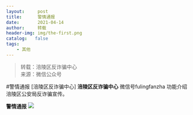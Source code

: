 ```yaml
---
layout:     post
title:      警情通报
date:       2021-04-14
author:     转载
header-img: img/the-first.png
catalog:   false
tags:
    - 其他
---
```


<blockquote><p>转载：涪陵区反诈骗中心<br>
来源：微信公众号</p></blockquote>

#警情通报
[涪陵区反诈骗中心]
**涪陵区反诈骗中心**
微信号fulingfanzha
功能介绍涪陵区公安局反诈骗宣传。

**警情通报**
![]({{site.baseurl}}/postimg/nM8NWwbNctgia7I56PQQkJNPbCs63RPtibe4agjflHeqzBK7IwnZhibRQYuW7TN1tOs7Sed3SibqsrYfSsiaWwX98SA.jpeg)
